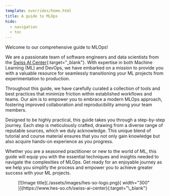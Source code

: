 ```yaml
---
template: overrides/home.html
title: A guide to MLOps
hide:
  - navigation
  - toc
---
```


Welcome to our comprehensive guide to MLOps!

We are a passionate team of software engineers and data scientists from the
[Swiss AI Center](https://www.hes-so.ch/swiss-ai-center){:target="\_blank"}.
With expertise in both Machine Learning (ML) and DevOps, we have embarked on a
mission to provide you with a valuable resource for seamlessly transitioning
your ML projects from experimentation to production.

Throughout this guide, we have carefully curated a collection of tools and best
practices that minimize friction within established workflows and teams. Our aim
is to empower you to embrace a modern MLOps approach, fostering improved
collaboration and reproducibility among your team members.

Designed to be highly practical, this guide takes you through a step-by-step
journey. Each step is meticulously crafted, drawing from a diverse range of
reputable sources, which we duly acknowledge. This unique blend of tutorial and
course material ensures that you not only gain knowledge but also acquire
hands-on experience as you progress.

Whether you are a seasoned practitioner or new to the world of ML, this guide
will equip you with the essential techniques and insights needed to navigate the
complexities of MLOps. Get ready for an enjoyable journey as we help you
simplify the process and empower you to achieve greater success with your ML
projects.

<figure markdown>
  [![Image title](./assets/images/hes-so-logo.png){ width="300" }](https://www.hes-so.ch/swiss-ai-center){:target="\_blank"}
</figure>
